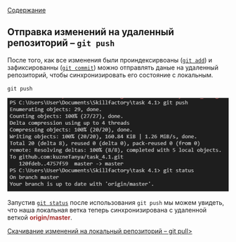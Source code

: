[Содержание](./readme.md)

## Отправка изменений на удаленный репозиторий – `git push`

После того, как все изменения были проиндексирвоаны ([`git add`](./add.md)) и зафиксированны ([`git commit`](./commit.md)) можно отправлять даные на удаленный репозиторий, чтобы синхронизировать его состояние с локальным.

```
git push
```

![git push](./assets/push_status.PNG)

Запустив [`git status`](./status.md) после использования `git push` мы можем увидеть, что наша локальная ветка теперь синхронизирована с удаленной веткой <span style="color:#A52A2A">**origin/master**</span>.

[Скачивание изменений на локальный репозиторий – git pull>](./pull.md)
